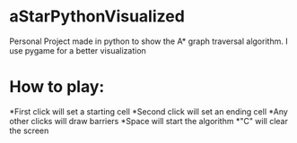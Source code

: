 # aStarPythonVisualized
Personal Project made in python to show the A* graph traversal algorithm. I use pygame for a better visualization
# How to play:
*First click will set a starting cell
*Second click will set an ending cell
*Any other clicks will draw barriers
*Space will start the algorithm
*"C" will clear the screen
